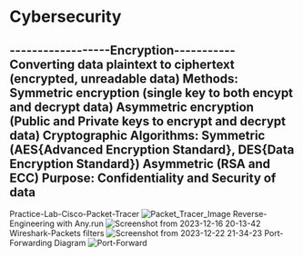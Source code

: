 # Cybersecurity
------------------Encryption-----------
Converting data plaintext to ciphertext (encrypted, unreadable data)
Methods: 
Symmetric encryption (single key to both encypt and decrypt data)
Asymmetric encryption (Public and Private keys to encrypt and decrypt data)
Cryptographic Algorithms: 
Symmetric (AES{Advanced Encryption Standard}, DES{Data Encryption Standard})
Asymmetric (RSA and ECC)
Purpose:
Confidentiality and Security of data
---------------------------
Practice-Lab-Cisco-Packet-Tracer
![Packet_Tracer_Image](https://github.com/A00020061/Cybersecurity-Projects/assets/82016672/54f6c0ee-2e39-421f-aa65-e1b10b0e14c4)
Reverse-Engineering with Any.run
![Screenshot from 2023-12-16 20-13-42](https://github.com/A00020061/Cybersecurity-Projects/assets/82016672/f2ee6458-5954-4fdc-ab2a-53e7c3273398)
Wireshark-Packets filters 
![Screenshot from 2023-12-22 21-34-23](https://github.com/A00020061/Cybersecurity-Projects/assets/82016672/fefe314e-3a68-48ff-892c-380b9d6e0a37)
Port-Forwarding Diagram
![Port-Forward](https://github.com/A00020061/Cybersecurity-Projects/assets/82016672/0e53ebc3-18f0-4cb2-b465-3b967bdca144)


